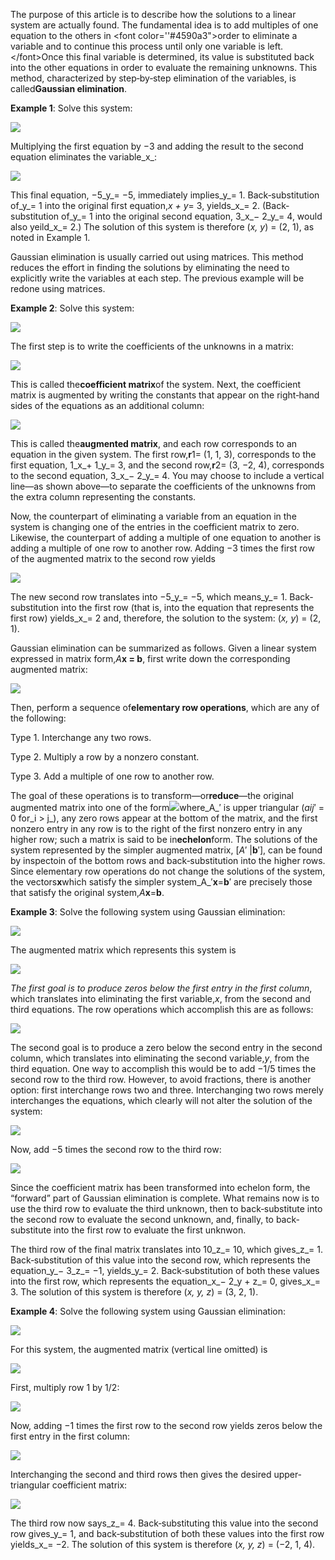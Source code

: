 The purpose of this article is to describe how the solutions to a linear system are actually found. The fundamental idea is to add multiples of one equation to the others in &lt;font color=''\#4590a3"&gt;order to eliminate a variable and to continue this process until only one variable is left. &lt;/font&gt;Once this final variable is determined, its value is substituted back into the other equations in order to evaluate the remaining unknowns. This method, characterized by step‐by‐step elimination of the variables, is called**Gaussian elimination**.

**Example 1**: Solve this system:

![](https://www.cliffsnotes.com/assets/20061.gif)

Multiplying the first equation by −3 and adding the result to the second equation eliminates the variable_x_:

![](https://www.cliffsnotes.com/assets/20062.gif)

This final equation, −5_y_= −5, immediately implies_y_= 1. Back‐substitution of_y_= 1 into the original first equation,_x + y_= 3, yields_x_= 2. \(Back‐substitution of_y_= 1 into the original second equation, 3_x_− 2_y_= 4, would also yeild_x_= 2.\) The solution of this system is therefore \(_x, y_\) = \(2, 1\), as noted in Example 1.

Gaussian elimination is usually carried out using matrices. This method reduces the effort in finding the solutions by eliminating the need to explicitly write the variables at each step. The previous example will be redone using matrices.

**Example 2**: Solve this system:

![](https://www.cliffsnotes.com/assets/20063.gif)

The first step is to write the coefficients of the unknowns in a matrix:

![](https://www.cliffsnotes.com/assets/20064.gif)

This is called the**coefficient matrix**of the system. Next, the coefficient matrix is augmented by writing the constants that appear on the right‐hand sides of the equations as an additional column:

![](https://www.cliffsnotes.com/assets/20065.gif)

This is called the**augmented matrix**, and each row corresponds to an equation in the given system. The first row,**r**1= \(1, 1, 3\), corresponds to the first equation, 1_x_+ 1_y_= 3, and the second row,**r**2= \(3, −2, 4\), corresponds to the second equation, 3_x_− 2_y_= 4. You may choose to include a vertical line—as shown above—to separate the coefficients of the unknowns from the extra column representing the constants.

Now, the counterpart of eliminating a variable from an equation in the system is changing one of the entries in the coefficient matrix to zero. Likewise, the counterpart of adding a multiple of one equation to another is adding a multiple of one row to another row. Adding −3 times the first row of the augmented matrix to the second row yields

![](https://www.cliffsnotes.com/assets/20066.gif)

The new second row translates into −5_y_= −5, which means_y_= 1. Back‐substitution into the first row \(that is, into the equation that represents the first row\) yields_x_= 2 and, therefore, the solution to the system: \(_x, y_\) = \(2, 1\).

Gaussian elimination can be summarized as follows. Given a linear system expressed in matrix form,_A_**x = b**, first write down the corresponding augmented matrix:

![](https://www.cliffsnotes.com/assets/20067.gif)

Then, perform a sequence of**elementary row operations**, which are any of the following:

Type 1. Interchange any two rows.

Type 2. Multiply a row by a nonzero constant.

Type 3. Add a multiple of one row to another row.

The goal of these operations is to transform—or**reduce**—the original augmented matrix into one of the form![](https://www.cliffsnotes.com/assets/20068.gif)where_A_′ is upper triangular \(_aij_′ = 0 for_i &gt; j_\), any zero rows appear at the bottom of the matrix, and the first nonzero entry in any row is to the right of the first nonzero entry in any higher row; such a matrix is said to be in**echelon**form. The solutions of the system represented by the simpler augmented matrix, \[_A_′ \|**b**′\], can be found by inspectoin of the bottom rows and back‐substitution into the higher rows. Since elementary row operations do not change the solutions of the system, the vectors**x**which satisfy the simpler system_A_′**x**=**b**′ are precisely those that satisfy the original system,_A_**x**=**b**.

**Example 3**: Solve the following system using Gaussian elimination:

![](https://www.cliffsnotes.com/assets/20069.gif)

The augmented matrix which represents this system is

![](https://www.cliffsnotes.com/assets/20070.gif)

_The first goal is to produce zeros below the first entry in the first column_, which translates into eliminating the first variable,_x_, from the second and third equations. The row operations which accomplish this are as follows:

![](https://www.cliffsnotes.com/assets/20071.gif)

The second goal is to produce a zero below the second entry in the second column, which translates into eliminating the second variable,_y_, from the third equation. One way to accomplish this would be to add −1/5 times the second row to the third row. However, to avoid fractions, there is another option: first interchange rows two and three. Interchanging two rows merely interchanges the equations, which clearly will not alter the solution of the system:

![](https://www.cliffsnotes.com/assets/20072.gif)

Now, add −5 times the second row to the third row:

![](https://www.cliffsnotes.com/assets/20073.gif)

Since the coefficient matrix has been transformed into echelon form, the “forward” part of Gaussian elimination is complete. What remains now is to use the third row to evaluate the third unknown, then to back‐substitute into the second row to evaluate the second unknown, and, finally, to back‐substitute into the first row to evaluate the first unknwon.

The third row of the final matrix translates into 10_z_= 10, which gives_z_= 1. Back‐substitution of this value into the second row, which represents the equation_y_− 3_z_= −1, yields_y_= 2. Back‐substitution of both these values into the first row, which represents the equation_x_− 2_y + z_= 0, gives_x_= 3. The solution of this system is therefore \(_x, y, z_\) = \(3, 2, 1\).

**Example 4**: Solve the following system using Gaussian elimination:

![](https://www.cliffsnotes.com/assets/20074.gif)

For this system, the augmented matrix \(vertical line omitted\) is

![](https://www.cliffsnotes.com/assets/20075.gif)

First, multiply row 1 by 1/2:

![](https://www.cliffsnotes.com/assets/20076.gif)

Now, adding −1 times the first row to the second row yields zeros below the first entry in the first column:

![](https://www.cliffsnotes.com/assets/20077.gif)

Interchanging the second and third rows then gives the desired upper‐triangular coefficient matrix:

![](https://www.cliffsnotes.com/assets/20078.gif)

The third row now says_z_= 4. Back‐substituting this value into the second row gives_y_= 1, and back‐substitution of both these values into the first row yields_x_= −2. The solution of this system is therefore \(_x, y, z_\) = \(−2, 1, 4\).

